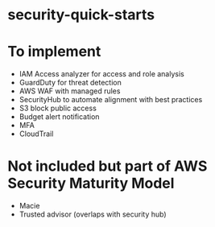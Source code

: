 # security-quick-starts

# To implement
- IAM Access analyzer for access and role analysis
- GuardDuty for threat detection
- AWS WAF with managed rules
- SecurityHub to automate alignment with best practices
- S3 block public access 
- Budget alert notification
- MFA
- CloudTrail

# Not included but part of AWS Security Maturity Model
- Macie 
- Trusted advisor (overlaps with security hub)
